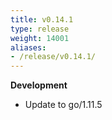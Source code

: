 ```yaml
---
title: v0.14.1
type: release
weight: 14001
aliases:
- /release/v0.14.1/
---
```


**Development**

 * Update to go/1.11.5
